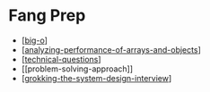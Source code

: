 # Fang Prep

- [[big-o]]
- [[analyzing-performance-of-arrays-and-objects]]
- [[technical-questions]]
- [[problem-solving-approach]]
- [[grokking-the-system-design-interview]]

[//begin]: # "Autogenerated link references for markdown compatibility"
[big-o]: big-o "big-o"
[analyzing-performance-of-arrays-and-objects]: analyzing-performance-of-arrays-and-objects "analyzing-performance-of-arrays-and-objects"
[technical-questions]: technical-questions "technical-questions"
[grokking-the-system-design-interview]: grokking-the-system-design-interview "grokking-the-system-design-interview"
[//end]: # "Autogenerated link references"
